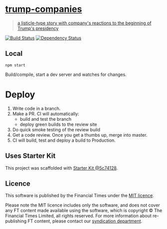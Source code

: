 # [trump-companies](https://ig.ft.com/trump-companies/)

> [a listicle-type story with company's reactions to the beginning of Trump's presidency](https://ig.ft.com/sites/trump-business-reaction/)

[![Build Status][circle-image]][circle-url] [![Dependency Status][devdeps-image]][devdeps-url]

## Local

```
npm start
```

Build/compile, start a dev server and watches for changes.

# Deploy

1. Write code in a branch.
2. Make a PR. CI will automatically:
    * build and test the branch
    * deploy green builds to the review site
3. Do quick smoke testing of the review build
4. Get a code review. Once you get a thumbs up, merge into master.
5. CI will build, test and deploy a build to Production.


## Uses Starter Kit

This project was scaffolded with [Starter Kit @5c74128](https://github.com/ft-interactive/starter-kit/tree/5c74128).

## Licence
This software is published by the Financial Times under the [MIT licence](http://opensource.org/licenses/MIT).

Please note the MIT licence includes only the software, and does not cover any FT content made available using the software, which is copyright &copy; The Financial Times Limited, all rights reserved. For more information about re-publishing FT content, please contact our [syndication department](http://syndication.ft.com/).

<!-- badge URLs -->
[circle-url]: https://circleci.com/gh/ft-interactive/trump-companies
[circle-image]: https://circleci.com/gh/ft-interactive/trump-companies/tree/master.svg?style=shield

[devdeps-url]: https://david-dm.org/ft-interactive/trump-companies#info=devDependencies
[devdeps-image]: https://img.shields.io/david/dev/ft-interactive/trump-companies.svg?style=flat-square
